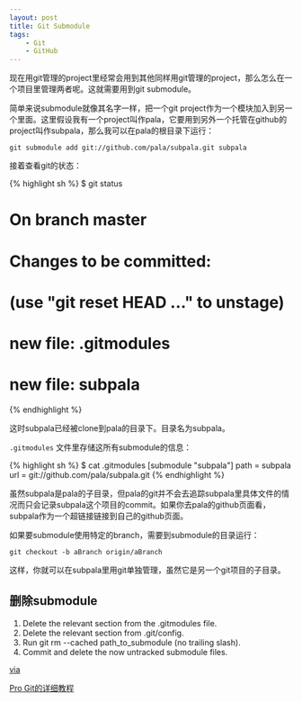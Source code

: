 ```yaml
---
layout: post
title: Git Submodule
tags:
    - Git
    - GitHub
---
```

现在用git管理的project里经常会用到其他同样用git管理的project，那么怎么在一个项目里管理两者呢。这就需要用到git submodule。

简单来说submodule就像其名字一样，把一个git project作为一个模块加入到另一个里面。这里假设我有一个project叫作pala，它要用到另外一个托管在github的project叫作subpala，那么我可以在pala的根目录下运行：

`git submodule add git://github.com/pala/subpala.git subpala`

接着查看git的状态：

{% highlight sh %}
$ git status
# On branch master
# Changes to be committed:
#   (use "git reset HEAD <file>..." to unstage)
#
#      new file:   .gitmodules
#      new file:   subpala
{% endhighlight %}

这时subpala已经被clone到pala的目录下。目录名为subpala。

`.gitmodules` 文件里存储这所有submodule的信息：

{% highlight sh %}
$ cat .gitmodules
[submodule "subpala"]
      path = subpala
      url = git://github.com/pala/subpala.git
{% endhighlight %}

虽然subpala是pala的子目录，但pala的git并不会去追踪subpala里具体文件的情况而只会记录subpala这个项目的commit。如果你去pala的github页面看，subpala作为一个超链接链接到自己的github页面。

如果要submodule使用特定的branch，需要到submodule的目录运行：

`git checkout -b aBranch origin/aBranch`

这样，你就可以在subpala里用git单独管理，虽然它是另一个git项目的子目录。

## 删除submodule
1. Delete the relevant section from the .gitmodules file.
2. Delete the relevant section from .git/config.
3. Run git rm --cached path_to_submodule (no trailing slash).
4. Commit and delete the now untracked submodule files.

[via](http://stackoverflow.com/a/1260982/100031)

[Pro Git的详细教程](http://progit.org/book/ch6-6.html)
